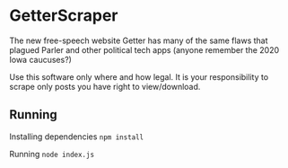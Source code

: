 # GetterScraper

The new free-speech website Getter has many of the same flaws that plagued Parler and other political tech apps (anyone remember the 2020 Iowa caucuses?)

Use this software only where and how legal. It is your responsibility to scrape only posts you have right to view/download.

## Running

Installing dependencies `npm install`

Running `node index.js`
